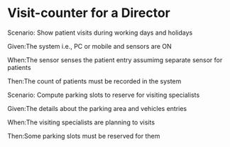 # Visit-counter for a Director

Scenario: Show patient visits during working days and holidays

   Given:The system i.e., PC or mobile and sensors are ON
   
   When:The sensor senses the patient entry assumimg separate sensor for patients
   
   Then:The count of patients must be recorded in the system

Scenario: Compute parking slots to reserve for visiting specialists

   Given:The details about the parking area and vehicles entries
   
   When:The visiting specialists are planning to visits
   
   Then:Some parking slots must be reserved for them

